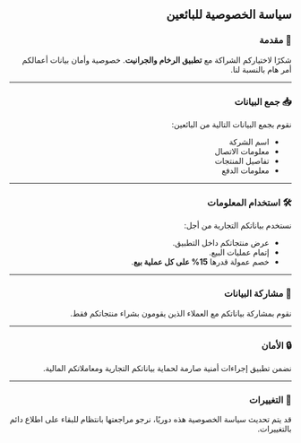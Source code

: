 <div dir="rtl" lang="ar">
  
## سياسة الخصوصية للبائعين

### 📌 مقدمة
شكرًا لاختياركم الشراكة مع **تطبيق الرخام والجرانيت**. خصوصية وأمان بيانات أعمالكم أمر هام بالنسبة لنا.

---

### 📥 جمع البيانات
نقوم بجمع البيانات التالية من البائعين:

- اسم الشركة
- معلومات الاتصال
- تفاصيل المنتجات
- معلومات الدفع

---

### 🛠️ استخدام المعلومات
نستخدم بياناتكم التجارية من أجل:

- عرض منتجاتكم داخل التطبيق.
- إتمام عمليات البيع.
- خصم عمولة قدرها **15% على كل عملية بيع**.

---

### 🔄 مشاركة البيانات
نقوم بمشاركة بياناتكم مع العملاء الذين يقومون بشراء منتجاتكم فقط.

---

### 🔒 الأمان
نضمن تطبيق إجراءات أمنية صارمة لحماية بياناتكم التجارية ومعاملاتكم المالية.

---

### 🔔 التغييرات
قد يتم تحديث سياسة الخصوصية هذه دوريًا، نرجو مراجعتها بانتظام للبقاء على اطلاع دائم بالتغييرات.


</div>
